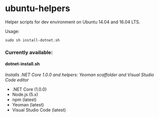# ubuntu-helpers
Helper scripts for dev environment on Ubuntu 14.04 and 16.04 LTS.

Usage:
```
sudo sh install-dotnet.sh
```

### Currently available:

#### dotnet-install.sh
*Installs .NET Core 1.0.0 and helpers: Yeoman scaffolder and Visual Studio Code editor*

- .NET Core (1.0.0)
- Node.js (5.x)
- npm (latest)
- Yeoman (latest)
- Visual Studio Code (latest)
